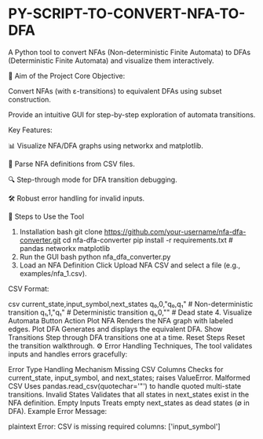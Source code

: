 # PY-SCRIPT-TO-CONVERT-NFA-TO-DFA
A Python tool to convert NFAs (Non-deterministic Finite Automata) to DFAs (Deterministic Finite Automata) and visualize them interactively.

📌 Aim of the Project
Core Objective:

Convert NFAs (with ε-transitions) to equivalent DFAs using subset construction.

Provide an intuitive GUI for step-by-step exploration of automata transitions.

Key Features:

📊 Visualize NFA/DFA graphs using networkx and matplotlib.

📂 Parse NFA definitions from CSV files.

🔍 Step-through mode for DFA transition debugging.

🛠️ Robust error handling for invalid inputs.

🚀 Steps to Use the Tool
1. Installation
bash
git clone https://github.com/your-username/nfa-dfa-converter.git
cd nfa-dfa-converter
pip install -r requirements.txt  # pandas networkx matplotlib
2. Run the GUI
bash
python nfa_dfa_converter.py
3. Load an NFA Definition
Click Upload NFA CSV and select a file (e.g., examples/nfa_1.csv).

CSV Format:

csv
current_state,input_symbol,next_states
q₀,0,"q₀,q₁"  # Non-deterministic transition
q₁,1,"q₁"     # Deterministic transition
q₁,0,""       # Dead state
4. Visualize Automata
Button	Action
Plot NFA	Renders the NFA graph with labeled edges.
Plot DFA	Generates and displays the equivalent DFA.
Show Transitions	Step through DFA transitions one at a time.
Reset Steps	Reset the transition walkthrough.
⚙️ Error Handling Techniques,
The tool validates inputs and handles errors gracefully:

Error Type	Handling Mechanism
Missing CSV Columns	Checks for current_state, input_symbol, and next_states; raises ValueError.
Malformed CSV	Uses pandas.read_csv(quotechar='"') to handle quoted multi-state transitions.
Invalid States	Validates that all states in next_states exist in the NFA definition.
Empty Inputs	Treats empty next_states as dead states (∅ in DFA).
Example Error Message:

plaintext
Error: CSV is missing required columns: ['input_symbol']

